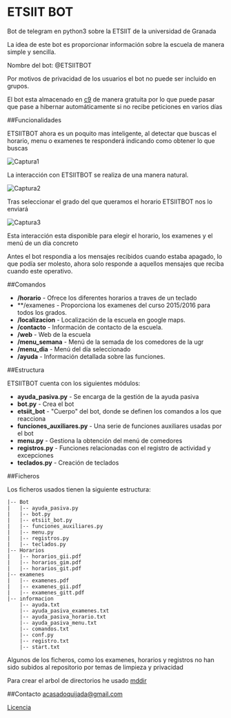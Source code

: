 # ETSIIT BOT
Bot de telegram en python3 sobre la ETSIIT de la universidad de Granada

La idea de este bot es proporcionar información sobre la escuela de manera simple y sencilla.

Nombre del bot: @ETSIITBOT

Por motivos de privacidad de los usuarios el bot no puede ser incluido en grupos.

El bot esta almacenado en [c9](https://c9.io/) de manera gratuita por lo que puede pasar que pase a hibernar automáticamente
si no recibe peticiones en varios días


##Funcionalidades

ETSIITBOT ahora es un poquito mas inteligente, al detectar que buscas el horario, menu o examenes
te responderá indicando como obtener lo que buscas

![Captura1](http://i1045.photobucket.com/albums/b460/Alejandro_Casado/ETSIITBOT/pasiva_zpsu03alnpi.png)

La interacción con ETSIITBOT se realiza de una manera natural.

![Captura2](http://i1045.photobucket.com/albums/b460/Alejandro_Casado/ETSIITBOT/horario1_zpsxbtn0gva.png)

Tras seleccionar el grado del que queramos el horario ETSIITBOT nos lo enviará

![Captura3](http://i1045.photobucket.com/albums/b460/Alejandro_Casado/ETSIITBOT/horario2_zpsmpepeu9a.png)

Esta interacción esta disponible para elegir el horario, los examenes y el menú de un dia concreto

Antes el bot respondia a los mensajes recibidos cuando estaba apagado, lo que podía ser molesto, ahora solo
responde a aquellos mensajes que reciba cuando este operativo.

##Comandos

* **/horario** - Ofrece los diferentes horarios a traves de un teclado
* **/examene*s* - Proporciona los examenes del curso 2015/2016 para todos los grados.
* **/localizacion** - Localización de la escuela en google maps.
* **/contacto** - Información de contacto de la escuela.
* **/web** - Web de la escuela
* **/menu_semana** - Menú de la semada de los comedores de la ugr
* **/menu_dia** - Menú del día seleccionado
* **/ayuda** - Información detallada sobre las funciones.

##Estructura

ETSIITBOT cuenta con los siguientes módulos:

* **ayuda_pasiva.py** - Se encarga de la gestión de la ayuda pasiva
* **bot.py** - Crea el bot
* **etsiit_bot** - "Cuerpo" del bot, donde se definen los comandos a los que reacciona
* **funciones_auxiliares.py** - Una serie de funciones auxiliares usadas por el bot
* **menu.py** - Gestiona la obtención del menú de comedores
* **registros.py** - Funciones relacionadas con el registro de actividad y excepciones
* **teclados.py** - Creación de teclados

##Ficheros

Los ficheros usados tienen la siguiente estructura:

    |-- Bot
    |   |-- ayuda_pasiva.py
    |   |-- bot.py
    |   |-- etsiit_bot.py
    |   |-- funciones_auxiliares.py
    |   |-- menu.py
    |   |-- registros.py
    |   |-- teclados.py      
    |-- Horarios
    |   |-- horarios_gii.pdf
    |   |-- horarios_gim.pdf
    |   |-- horarios_git.pdf
    |-- examenes
    |   |-- examenes.pdf
    |   |-- examenes_gii.pdf
    |   |-- examenes_gitt.pdf
    |-- informacion
        |-- ayuda.txt
        |-- ayuda_pasiva_examenes.txt
        |-- ayuda_pasiva_horario.txt
        |-- ayuda_pasiva_menu.txt
        |-- comandos.txt
        |-- conf.py
        |-- registro.txt
        |-- start.txt
        
Algunos de los ficheros, como los examenes, horarios y registros no han sido subidos al repositorio por temas de limpieza y privacidad

Para crear el arbol de directorios he usado [mddir](https://www.npmjs.com/package/mddir)
   

##Contacto
acasadoquijada@gmail.com

[Licencia](https://github.com/acasadoquijada/ETSIIT_BOT/blob/master/LICENSE)
